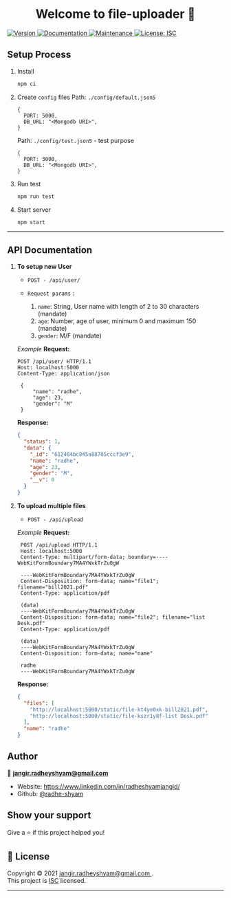 <h1 align="center">Welcome to file-uploader 👋</h1>
<p>
  <a href="https://www.npmjs.com/package/file-uploader" target="_blank">
    <img alt="Version" src="https://img.shields.io/npm/v/file-uploader.svg">
  </a>
  <a href="https://github.com/radhe-shyam/file-uplaoder-expressjs-multer#readme" target="_blank">
    <img alt="Documentation" src="https://img.shields.io/badge/documentation-yes-brightgreen.svg" />
  </a>
  <a href="https://github.com/radhe-shyam/file-uplaoder-expressjs-multer/graphs/commit-activity" target="_blank">
    <img alt="Maintenance" src="https://img.shields.io/badge/Maintained%3F-yes-green.svg" />
  </a>
  <a href="https://github.com/radhe-shyam/file-uplaoder-expressjs-multer/blob/master/LICENSE" target="_blank">
    <img alt="License: ISC" src="https://img.shields.io/github/license/radhe-shyam/file-uploader" />
  </a>
</p>

## Setup Process

1. Install
   ```sh
   npm ci
   ```
2. Create `config` files
   Path: `./config/default.json5`
   ```json5
   {
     PORT: 5000,
     DB_URL: "<Mongodb URI>",
   }
   ```
   Path: `./config/test.json5` - test purpose
   ```json5
   {
     PORT: 3000,
     DB_URL: "<Mongodb URI>",
   }
   ```
3. Run test
   ```sh
   npm run test
   ```
4. Start server
   ```sh
   npm start
   ```

---

## API Documentation

1. **To setup new User**

   - `POST - /api/user/`

   - `Request params` :
     1. `name`: String, User name with length of 2 to 30 characters (mandate)
     2. `age`: Number, age of user, minimum 0 and maximum 150 (mandate)
     3. `gender`: M/F (mandate)

   _Example_
   **Request:**

   ```http
   POST /api/user/ HTTP/1.1
   Host: localhost:5000
   Content-Type: application/json

    {
        "name": "radhe",
        "age": 23,
        "gender": "M"
    }
   ```

   **Response:**

   ```json
   {
     "status": 1,
     "data": {
       "_id": "612484bc845a88705cccf3e9",
       "name": "radhe",
       "age": 23,
       "gender": "M",
       "__v": 0
     }
   }
   ```

2. **To upload multiple files**

   - `POST - /api/upload`

   _Example_
   **Request:**

   ```http
    POST /api/upload HTTP/1.1
    Host: localhost:5000
    Content-Type: multipart/form-data; boundary=----WebKitFormBoundary7MA4YWxkTrZu0gW

    ----WebKitFormBoundary7MA4YWxkTrZu0gW
    Content-Disposition: form-data; name="file1"; filename="bill2021.pdf"
    Content-Type: application/pdf

    (data)
    ----WebKitFormBoundary7MA4YWxkTrZu0gW
    Content-Disposition: form-data; name="file2"; filename="list Desk.pdf"
    Content-Type: application/pdf

    (data)
    ----WebKitFormBoundary7MA4YWxkTrZu0gW
    Content-Disposition: form-data; name="name"

    radhe
    ----WebKitFormBoundary7MA4YWxkTrZu0gW
   ```

   **Response:**

   ```json
   {
     "files": [
       "http://localhost:5000/static/file-kt4ye0xk-bill2021.pdf",
       "http://localhost:5000/static/file-kszr1y8f-list Desk.pdf"
     ],
     "name": "radhe"
   }
   ```

## Author

👤 **jangir.radheyshyam@gmail.com <radhe-shyam>**

- Website: https://www.linkedin.com/in/radheshyamjangid/
- Github: [@radhe-shyam](https://github.com/radhe-shyam)

## Show your support

Give a ⭐️ if this project helped you!

## 📝 License

Copyright © 2021 [jangir.radheyshyam@gmail.com <radhe-shyam>](https://github.com/radhe-shyam).<br />
This project is [ISC](https://github.com/radhe-shyam/file-uplaoder-expressjs-multer/blob/master/LICENSE) licensed.

---
